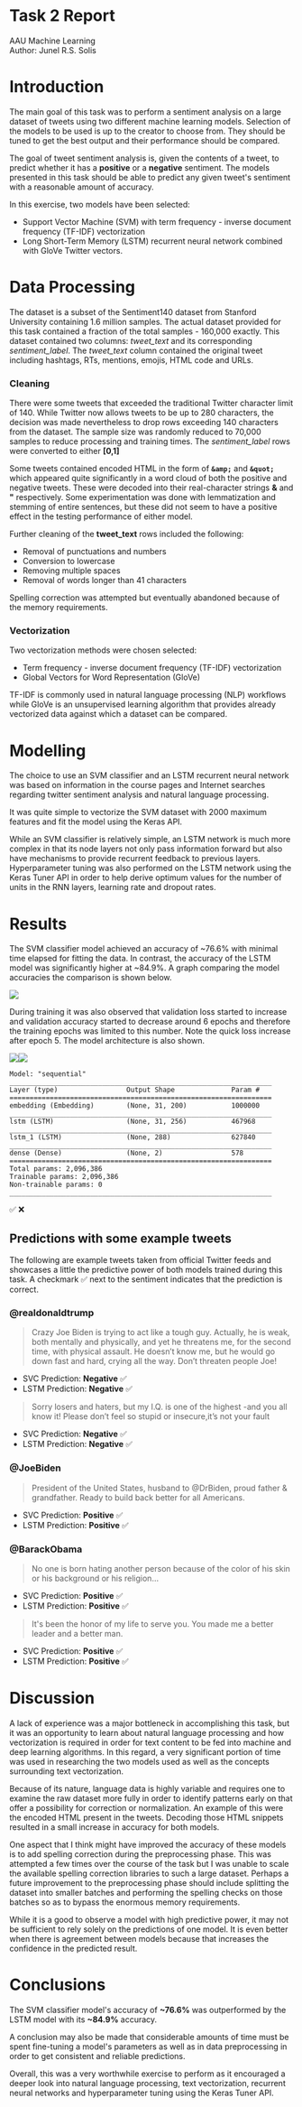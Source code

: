 # Task 2 Report

AAU Machine Learning  
Author: Junel R.S. Solis

# Introduction

The main goal of this task was to perform a sentiment analysis on a large dataset of tweets using two different machine learning models. Selection of the models to be used is up to the creator to choose from. They should be tuned to get the best output and their performance should be compared.

The goal of tweet sentiment analysis is, given the contents of a tweet, to predict whether it has a **positive** or a **negative** sentiment. The models presented in this task should be able to predict any given tweet's sentiment with a reasonable amount of accuracy.

In this exercise, two models have been selected:

- Support Vector Machine (SVM) with term frequency - inverse document frequency (TF-IDF) vectorization
- Long Short-Term Memory (LSTM) recurrent neural network combined with GloVe Twitter vectors.

# Data Processing

The dataset is a subset of the Sentiment140 dataset from Stanford University containing 1.6 million samples. The actual dataset provided for this task contained a fraction of the total samples - 160,000 exactly. This dataset contained two columns: _tweet_text_ and its corresponding _sentiment_label_. The _tweet_text_ column contained the original tweet including hashtags, RTs, mentions, emojis, HTML code and URLs.

### Cleaning

There were some tweets that exceeded the traditional Twitter character limit of 140. While Twitter now allows tweets to be up to 280 characters, the decision was made nevertheless to drop rows exceeding 140 characters from the dataset. The sample size was randomly reduced to 70,000 samples to reduce processing and training times. The _sentiment_label_ rows were converted to either **[0,1]**

Some tweets contained encoded HTML in the form of **`&amp;`** and **`&quot;`** which appeared quite significantly in a word cloud of both the positive and negative tweets. These were decoded into their real-character strings **&** and **"** respectively. Some experimentation was done with lemmatization and stemming of entire sentences, but these did not seem to have a positive effect in the testing performance of either model.

Further cleaning of the **tweet_text** rows included the following:

- Removal of punctuations and numbers
- Conversion to lowercase
- Removing multiple spaces
- Removal of words longer than 41 characters

Spelling correction was attempted but eventually abandoned because of the memory requirements.

### Vectorization

Two vectorization methods were chosen selected:

- Term frequency - inverse document frequency (TF-IDF) vectorization
- Global Vectors for Word Representation (GloVe)

TF-IDF is commonly used in natural language processing (NLP) workflows while GloVe is an unsupervised learning algorithm that provides already vectorized data against which a dataset can be compared.

# Modelling

The choice to use an SVM classifier and an LSTM recurrent neural network was based on information in the course pages and Internet searches regarding twitter sentiment analysis and natural language processing.

It was quite simple to vectorize the SVM dataset with 2000 maximum features and fit the model using the Keras API.

While an SVM classifier is relatively simple, an LSTM network is much more complex in that its node layers not only pass information forward but also have mechanisms to provide recurrent feedback to previous layers. Hyperparameter tuning was also performed on the LSTM network using the Keras Tuner API in order to help derive optimum values for the number of units in the RNN layers, learning rate and dropout rates.

# Results

The SVM classifier model achieved an accuracy of ~76.6% with minimal time elapsed for fitting the data. In contrast, the accuracy of the LSTM model was significantly higher at ~84.9%. A graph comparing the model accuracies the comparison is shown below.

![](model_accuracy.png)

During training it was also observed that validation loss started to increase and validation accuracy started to decrease around 6 epochs and therefore the training epochs was limited to this number. Note the quick loss increase after epoch 5. The model architecture is also shown.

![](lstm_loss.png)![](lstm_accuracy.png)

```
Model: "sequential"
_________________________________________________________________
Layer (type)                 Output Shape              Param #
=================================================================
embedding (Embedding)        (None, 31, 200)           1000000
_________________________________________________________________
lstm (LSTM)                  (None, 31, 256)           467968
_________________________________________________________________
lstm_1 (LSTM)                (None, 288)               627840
_________________________________________________________________
dense (Dense)                (None, 2)                 578
=================================================================
Total params: 2,096,386
Trainable params: 2,096,386
Non-trainable params: 0
_________________________________________________________________
```

✅
❌

## Predictions with some example tweets

The following are example tweets taken from official Twitter feeds and showcases a little the predictive power of both models trained during this task. A checkmark ✅ next to the sentiment indicates that the prediction is correct.

### @realdonaldtrump

> Crazy Joe Biden is trying to act like a tough guy. Actually, he is weak, both mentally and physically, and yet he threatens me, for the second time, with physical assault. He doesn’t know me, but he would go down fast and hard, crying all the way. Don’t threaten people Joe!

- SVC Prediction: **Negative** ✅
- LSTM Prediction: **Negative** ✅

> Sorry losers and haters, but my I.Q. is one of the highest -and you all know it! Please don’t feel so stupid or insecure,it’s not your fault

- SVC Prediction: **Negative** ✅
- LSTM Prediction: **Negative** ✅

### @JoeBiden

> President of the United States, husband to @DrBiden, proud father & grandfather. Ready to build back better for all Americans.

- SVC Prediction: **Positive** ✅
- LSTM Prediction: **Positive** ✅

### @BarackObama

> No one is born hating another person because of the color of his skin or his background or his religion...

- SVC Prediction: **Positive** ✅
- LSTM Prediction: **Positive** ✅

> It's been the honor of my life to serve you. You made me a better leader and a better man.

- SVC Prediction: **Positive** ✅
- LSTM Prediction: **Positive** ✅

# Discussion

A lack of experience was a major bottleneck in accomplishing this task, but it was an opportunity to learn about natural language processing and how vectorization is required in order for text content to be fed into machine and deep learning algorithms. In this regard, a very significant portion of time was used in researching the two models used as well as the concepts surrounding text vectorization.

Because of its nature, language data is highly variable and requires one to examine the raw dataset more fully in order to identify patterns early on that offer a possibility for correction or normalization. An example of this were the encoded HTML present in the tweets. Decoding those HTML snippets resulted in a small increase in accuracy for both models.

One aspect that I think might have improved the accuracy of these models is to add spelling correction during the preprocessing phase. This was attempted a few times over the course of the task but I was unable to scale the available spelling correction libraries to such a large dataset. Perhaps a future improvement to the preprocessing phase should include splitting the dataset into smaller batches and performing the spelling checks on those batches so as to bypass the enormous memory requirements.

While it is a good to observe a model with high predictive power, it may not be sufficient to rely solely on the predictions of one model. It is even better when there is agreement between models because that increases the confidence in the predicted result.

# Conclusions

The SVM classifier model's accuracy of **~76.6%** was outperformed by the LSTM model with its **~84.9%** accuracy.

A conclusion may also be made that considerable amounts of time must be spent fine-tuning a model's parameters as well as in data preprocessing in order to get consistent and reliable predictions.

Overall, this was a very worthwhile exercise to perform as it encouraged a deeper look into natural language processing, text vectorization, recurrent neural networks and hyperparameter tuning using the Keras Tuner API.
